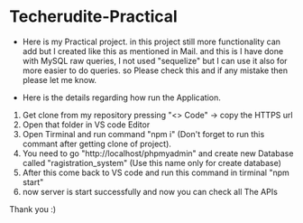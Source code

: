 # Techerudite-Practical

- Here is my Practical project. in this project still more functionality can add but I created like this as mentioned in Mail. and this is I have done with MySQL raw queries, I not used "sequelize" but I can use it also for more easier to do queries. so Please check this and if any mistake then please let me know.

- Here is the details regarding how run the Application.

1. Get clone from my repository pressing "<> Code" -> copy the HTTPS url
2. Open that folder in VS code Editor 
3. Open Tirminal and run command "npm i" (Don't forget to run this commant after getting clone of project).
4. You need to go "http://localhost/phpmyadmin" and create new Database called "ragistration_system" (Use this name only for create database)
5. After this come back to VS code and run this command in tirminal "npm start"
6. now server is start successfully and now you can check all The APIs

Thank you :)